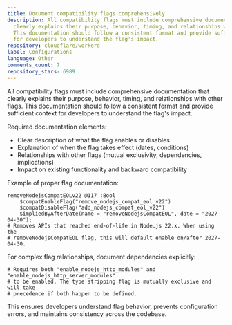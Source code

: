 ```yaml
---
title: Document compatibility flags comprehensively
description: All compatibility flags must include comprehensive documentation that
  clearly explains their purpose, behavior, timing, and relationships with other flags.
  This documentation should follow a consistent format and provide sufficient context
  for developers to understand the flag's impact.
repository: cloudflare/workerd
label: Configurations
language: Other
comments_count: 7
repository_stars: 6989
---
```


All compatibility flags must include comprehensive documentation that clearly explains their purpose, behavior, timing, and relationships with other flags. This documentation should follow a consistent format and provide sufficient context for developers to understand the flag's impact.

Required documentation elements:
- Clear description of what the flag enables or disables
- Explanation of when the flag takes effect (dates, conditions)
- Relationships with other flags (mutual exclusivity, dependencies, implications)
- Impact on existing functionality and backward compatibility

Example of proper flag documentation:
```
removeNodejsCompatEOLv22 @117 :Bool
    $compatEnableFlag("remove_nodejs_compat_eol_v22")
    $compatDisableFlag("add_nodejs_compat_eol_v22")
    $impliedByAfterDate(name = "removeNodejsCompatEOL", date = "2027-04-30");
# Removes APIs that reached end-of-life in Node.js 22.x. When using the
# removeNodejsCompatEOL flag, this will default enable on/after 2027-04-30.
```

For complex flag relationships, document dependencies explicitly:
```
# Requires both "enable_nodejs_http_modules" and "enable_nodejs_http_server_modules"
# to be enabled. The type stripping flag is mutually exclusive and will take 
# precedence if both happen to be defined.
```

This ensures developers understand flag behavior, prevents configuration errors, and maintains consistency across the codebase.